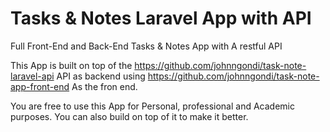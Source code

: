 # Tasks & Notes Laravel App with API 
Full Front-End and Back-End Tasks &amp; Notes App with A restful API

This App is built on top of the https://github.com/johnngondi/task-note-laravel-api API as backend using https://github.com/johnngondi/task-note-app-front-end As the fron end.

You are free to use this App for Personal, professional and Academic purposes. You can also build on top of it to make it better.
